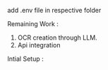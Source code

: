 add .env file in respective folder 


Remaining Work :
1. OCR creation through LLM.
2. Api integration



Intial Setup :

